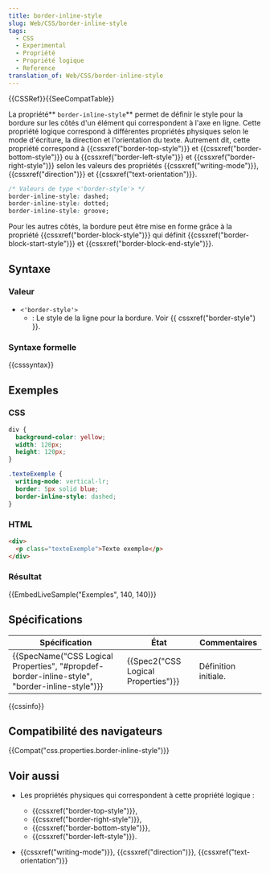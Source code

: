 ```yaml
---
title: border-inline-style
slug: Web/CSS/border-inline-style
tags:
  - CSS
  - Experimental
  - Propriété
  - Propriété logique
  - Reference
translation_of: Web/CSS/border-inline-style
---
```

{{CSSRef}}{{SeeCompatTable}}

La propriété** `border-inline-style`** permet de définir le style pour la bordure sur les côtés d'un élément qui correspondent à l'axe en ligne. Cette propriété logique correspond à différentes propriétés physiques selon le mode d'écriture, la direction et l'orientation du texte. Autrement dit, cette propriété correspond à {{cssxref("border-top-style")}} et {{cssxref("border-bottom-style")}} ou à {{cssxref("border-left-style")}} et {{cssxref("border-right-style")}} selon les valeurs des propriétés {{cssxref("writing-mode")}}, {{cssxref("direction")}} et {{cssxref("text-orientation")}}.

```css
/* Valeurs de type <'border-style'> */
border-inline-style: dashed;
border-inline-style: dotted;
border-inline-style: groove;
```

Pour les autres côtés, la bordure peut être mise en forme grâce à la propriété {{cssxref("border-block-style")}} qui définit {{cssxref("border-block-start-style")}} et {{cssxref("border-block-end-style")}}.

## Syntaxe

### Valeur

- `<'border-style'>`
  - : Le style de la ligne pour la bordure. Voir {{ cssxref("border-style") }}.

### Syntaxe formelle

{{csssyntax}}

## Exemples

### CSS

```css
div {
  background-color: yellow;
  width: 120px;
  height: 120px;
}

.texteExemple {
  writing-mode: vertical-lr;
  border: 5px solid blue;
  border-inline-style: dashed;
}
```

### HTML

```html
<div>
  <p class="texteExemple">Texte exemple</p>
</div>
```

### Résultat

{{EmbedLiveSample("Exemples", 140, 140)}}

## Spécifications

| Spécification                                                                                                                | État                                             | Commentaires         |
| ---------------------------------------------------------------------------------------------------------------------------- | ------------------------------------------------ | -------------------- |
| {{SpecName("CSS Logical Properties", "#propdef-border-inline-style", "border-inline-style")}} | {{Spec2("CSS Logical Properties")}} | Définition initiale. |

{{cssinfo}}

## Compatibilité des navigateurs

{{Compat("css.properties.border-inline-style")}}

## Voir aussi

- Les propriétés physiques qui correspondent à cette propriété logique :

  - {{cssxref("border-top-style")}},
  - {{cssxref("border-right-style")}},
  - {{cssxref("border-bottom-style")}},
  - {{cssxref("border-left-style")}}.

- {{cssxref("writing-mode")}}, {{cssxref("direction")}}, {{cssxref("text-orientation")}}
